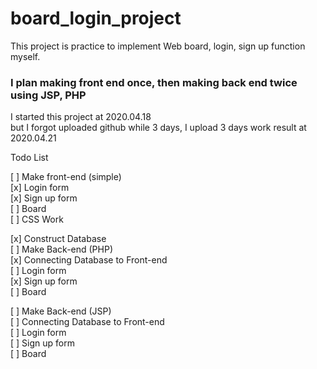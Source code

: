 # board_login_project  
This project is practice to implement Web board, login, sign up function myself.  
### I plan making front end once, then making back end twice using JSP, PHP ###  

I started this project at 2020.04.18  
but I forgot uploaded github while 3 days, I upload 3 days work result at 2020.04.21  
  
Todo List


[  ] Make front-end (simple)  
  [x] Login form  
  [x] Sign up form  
  [ ] Board  
  [ ] CSS Work  
  
[x] Construct Database  
[ ] Make Back-end (PHP)  
  [x] Connecting Database to Front-end  
  [ ] Login form  
  [x] Sign up form  
  [ ] Board  
  
[ ] Make Back-end (JSP)  
  [ ] Connecting Database to Front-end  
  [ ] Login form  
  [ ] Sign up form  
  [ ] Board  
  
